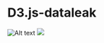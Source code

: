 # D3.js-dataleak

![Alt text](https://rawgithub.com/nickkimer/D3.js-dataleak/gh-pages/Final_Poster.svg)
<img src="https://rawgithub.com/nickkimer/D3.js-dataleak/gh-pages/Final_Poster.svg">
